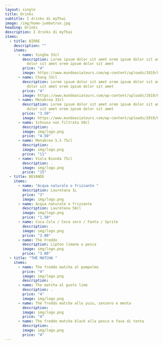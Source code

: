 ```yaml
---
layout: single
title: Drinks
subtitle: I drinks di myThai
image: /img/home-jumbotron.jpg
heading: Drinks
description: I drinks di myThai
items:
  - title: BIRRE
    description: ""
    items:
      - name: Singha 33cl
        description: Lorem ipsum dolor sit amet orem ipsum dolor sit amet orem ipsum
          dolor sit amet orem ipsum dolor sit amet
        price: "4"
        image: https://www.mundoasiatours.com/wp-content/uploads/2019/05/Thai-food-Tom-Yam-Kung.jpg
      - name: Chang 33cl
        description: Lorem ipsum dolor sit amet orem ipsum dolor sit amet orem ipsum
          dolor sit amet orem ipsum dolor sit amet
        price: "4"
        image: https://www.mundoasiatours.com/wp-content/uploads/2019/05/Thai-food-Tom-Yam-Kung.jpg
      - name: Menabrea 33cl
        description: Lorem ipsum dolor sit amet orem ipsum dolor sit amet orem ipsum
          dolor sit amet orem ipsum dolor sit amet
        price: "3.50"
        image: https://www.mundoasiatours.com/wp-content/uploads/2019/05/Thai-food-Tom-Yam-Kung.jpg
      - name: Ichnusa non filtrata 50cl
        description: .
        image: img/logo.png
        price: "4.50"
      - name: Menabrea 5.5 75cl
        description: .
        image: img/logo.png
        price: "11"
      - name: Viola Bionda 75cl
        description: .
        image: img/logo.png
        price: "15"
  - title: BEVANDE
    items:
      - name: "Acqua naturale o frizzante "
        description: Lauretana 1L
        price: "3"
        image: img/logo.png
      - name: Acqua naturale o frizzante
        description: Lauretana 50cl
        image: img/logo.png
        price: "1.50"
      - name: Coca Cola / Coca zero / Fanta / Sprite
        description: .
        image: img/logo.png
        price: "3.00"
      - name: Thè Freddo
        description: Lipton limone o pesca
        image: img/logo.png
        price: "3.00"
  - title: "THÈ MATCHA "
    items:
      - name: The freddo matcha al pompelmo
        price: "4"
        image: img/logo.png
        description: .
      - name: The matcha al gusto lime
        description: .
        price: "4"
        image: img/logo.png
      - name: Thè freddo matcha allo yuzu, zenzero e menta
        description: .
        image: img/logo.png
        price: "4"
      - name: The freddo matcha black alla pesca e fava di tonta
        description: .
        image: img/logo.png
        price: "4"
---
```

